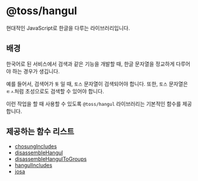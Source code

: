 # @toss/hangul

현대적인 JavaScript로 한글을 다루는 라이브러리입니다.

## 배경

한국어로 된 서비스에서 검색과 같은 기능을 개발할 때, 한글 문자열을 정교하게 다루어야 하는 경우가 생깁니다.

예를 들어서, 검색어가 `톳` 일 때, `토스` 문자열이 검색되어야 합니다. 또한, `토스` 문자열은 `ㅌㅅ`처럼 초성으로도 검색할 수 있어야 합니다.

이런 작업을 할 때 사용할 수 있도록 `@toss/hangul` 라이브러리는 기본적인 함수를 제공합니다.

## 제공하는 함수 리스트

- [chosungIncludes](https://slash.page/ko/libraries/common/hangul/src/chosungincludes.i18n)
- [disassembleHangul](https://slash.page/ko/libraries/common/hangul/src/disassemblehangul.i18n)
- [disassembleHangulToGroups](https://slash.page/ko/libraries/common/hangul/src/disassembleHangulToGroups.i18n)
- [hangulIncludes](https://slash.page/ko/libraries/common/hangul/src/hangulIncludes.i18n)
- [josa](https://slash.page/ko/libraries/common/hangul/src/josa.i18n)
